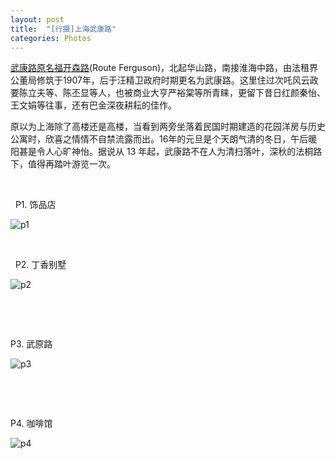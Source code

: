 ```yaml
---
layout: post
title:  "[行摄]上海武康路"
categories: Photos
---
```


[武康路原名福开森路](https://zh.wikipedia.org/wiki/%E6%AD%A6%E5%BA%B7%E8%B7%AF_(%E4%B8%8A%E6%B5%B7))(Route Ferguson)，北起华山路，南接淮海中路，由法租界公董局修筑于1907年，后于汪精卫政府时期更名为武康路。这里住过次吒风云政要陈立夫等、陈丕显等人，也被商业大亨严裕棠等所青睐，更留下昔日红颜秦怡、王文娟等往事，还有巴金深夜耕耘的佳作。

原以为上海除了高楼还是高楼，当看到两旁坐落着民国时期建造的花园洋房与历史公寓时，欣喜之情情不自禁流露而出。16年的元旦是个天朗气清的冬日，午后暖阳甚是令人心旷神怡。据说从 13 年起，武康路不在人为清扫落叶，深秋的法桐路下，值得再踏叶游览一次。

&nbsp;

&nbsp;
P1. 饰品店

![p1](http://7xp2eu.com1.z0.glb.clouddn.com/IMG_3024.JPG?imageView2/1/w/600/h/400/q/100)

&nbsp;

&nbsp;
P2. 丁香别墅

![p2](http://7xp2eu.com1.z0.glb.clouddn.com/IMG_3074.JPG?imageView2/1/w/600/h/400/q/100)

&nbsp;

&nbsp;

P3. 武原路

![p3](http://7xp2eu.com1.z0.glb.clouddn.com/IMG_2971.JPG?imageView2/1/w/400/h/600/q/100)

&nbsp;

&nbsp;

P4. 咖啡馆 

![p4](http://7xp2eu.com1.z0.glb.clouddn.com/IMG_2996.JPG?imageView2/1/w/400/h/600/q/100)


